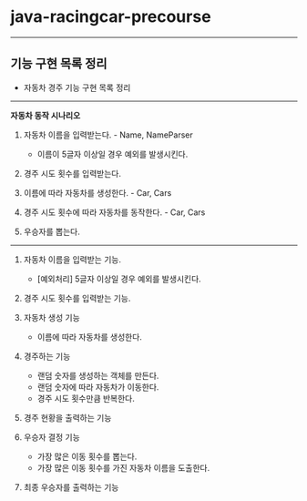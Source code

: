 # java-racingcar-precourse

---

## 기능 구현 목록 정리

* 자동차 경주 기능 구현 목록 정리

---
**자동차 동작 시나리오**

1. 자동차 이름을 입력받는다.  - Name, NameParser
   * 이름이 5글자 이상일 경우 예외를 발생시킨다.

2. 경주 시도 횟수를 입력받는다.

2. 이름에 따라 자동차를 생성한다. - Car, Cars

3. 경주 시도 횟수에 따라 자동차를 동작한다. - Car, Cars

4. 우승자를 뽑는다.

---

1. 자동차 이름을 입력받는 기능.
    * [예외처리] 5글자 이상일 경우 예외를 발생시킨다.


2. 경주 시도 횟수를 입력받는 기능.


3. 자동차 생성 기능
   * 이름에 따라 자동차를 생성한다.


3. 경주하는 기능
   * 랜덤 숫자를 생성하는 객체를 만든다.
   * 랜덤 숫자에 따라 자동차가 이동한다.
   * 경주 시도 횟수만큼 반복한다.


4. 경주 현황을 출력하는 기능



5. 우승자 결정 기능
   * 가장 많은 이동 횟수를 뽑는다.
   * 가장 많은 이동 횟수를 가진 자동차 이름을 도출한다.



6. 최종 우승자를 출력하는 기능
